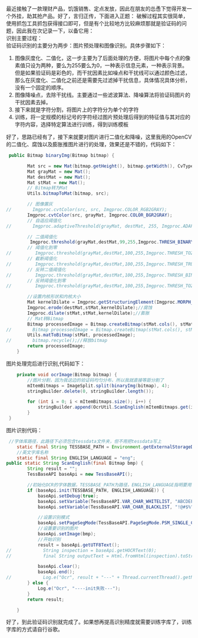 最近接触了一款理财产品，饥饿销售、定点发放，因此在朋友的怂恿下觉得开发一个外挂，助其抢产品。好了，言归正传，下面进入正题：                           破解过程其实很简单，使用抓包工具抓包获得接口即可，但是有个比较地方比较麻烦那就是验证码的问题，因此我在次记录一下，以备它用：                     
  识别主要过程：               
验证码识别的主要分为两步：图片预处理和图像识别。具体步骤如下：               
1. 图像灰度化、二值化，这一步主要为了后面处理的方便，将图片中每个点的像素值只设为两种，要么为255要么为0，一种表示信息元素，一种表示背景。
但是如果验证码是彩色的，而干扰因素比如噪点和干扰线可以通过颜色过滤，那么在灰度化、二值化之前还是需要先过滤掉干扰信息，具体情况具体分析，
没有一个固定的顺序。                
2. 图像降噪点，去除干扰线。主要通过一些滤波算法、降噪算法将验证码图片的干扰因素去掉。              
3. 接下来就是字符分割，将图片上的字符分为单个的字符                   
4. 训练，将一定规模的标记号的字符经过图片预处理后得到的特征值与其对应的字符内容，选择特定算法进行训练，得到训练模板             

 好了，思路已经有了，接下来就要对图片进行二值化和降噪，这里我用的OpenCV的二值化、腐蚀以及膨胀推图片进行的处理，效果还是不错的，代码如下：
  
```java
 public Bitmap binaryImg(Bitmap bitmap) {

        Mat src = new Mat(bitmap.getHeight(), bitmap.getWidth(), CvType.CV_8UC1);
        Mat grayMat = new Mat();
        Mat destMat = new Mat();
        Mat stMat = new Mat();
        // Bitmap转为Mat
        Utils.bitmapToMat(bitmap, src);

        // 图像置灰
//        Imgproc.cvtColor(src, src, Imgproc.COLOR_RGB2GRAY);
        Imgproc.cvtColor(src, grayMat, Imgproc.COLOR_BGR2GRAY);
        // 自适应阈值化
//        Imgproc.adaptiveThreshold(grayMat, destMat, 255, Imgproc.ADAPTIVE_THRESH_MEAN_C, Imgproc.THRESH_BINARY, 15, 3);

        // 二值阈值化
         Imgproc.threshold(grayMat,destMat,99,255,Imgproc.THRESH_BINARY);
        // 阈值化到零
//         Imgproc.threshold(grayMat,destMat,100,255,Imgproc.THRESH_TOZERO);
        // 截断阈值化
//         Imgproc.threshold(grayMat,destMat,100,255,Imgproc.THRESH_TRUNC);
        // 反转二值阈值化
//         Imgproc.threshold(grayMat,destMat,100,255,Imgproc.THRESH_BINARY_INV);
        // 反转阈值化到零
//         Imgproc.threshold(grayMat,destMat,100,255,Imgproc.THRESH_TOZERO_INV);

        //设置内核形状和内核大小
        Mat kernelDilate = Imgproc.getStructuringElement(Imgproc.MORPH_RECT, new Size(3, 3),new Point(-1, -1));
        Imgproc.erode(destMat,stMat,kernelDilate);//腐蚀
        Imgproc.dilate(stMat,stMat,kernelDilate);//膨胀
        // Mat转Bitmap
        Bitmap processedImage = Bitmap.createBitmap(stMat.cols(), stMat.rows(), Bitmap.Config.ARGB_8888);
//        Bitmap processedImage = Bitmap.createBitmap(stMat.cols(), stMat.rows(), Bitmap.Config.ARGB_8888);
        Utils.matToBitmap(stMat, processedImage);
//        bitmap.recycle();//释放bitmap
        return processedImage;
    }
```
图片处理完后进行识别,代码如下：
```java
    private void ocrImage(Bitmap bitmap) {
        //图片分割，因为我这边的验证码均匀分布，所以我就直接等距分割了
        mItemBitmaps = ImageSplit.split(binaryImg(bitmap), 4); 
        stringBuilder.delete(0, stringBuilder.length());

        for (int i = 0; i < mItemBitmaps.size(); i++) {
            stringBuilder.append(OcrUtil.ScanEnglish(mItemBitmaps.get(i).bitmap));//获取识别后的结果
        }
 }
```
图片识别代码：
```java
 //字体库路径，此路径下必须包含tessdata文件夹，但不用把tessdata写上
    static final String TESSBASE_PATH = Environment.getExternalStorageDirectory() + File.separator;
    //英文字库名称
    static final String ENGLISH_LANGUAGE = "eng";
public static String ScanEnglish(final Bitmap bmp) {
        String result = "";
        TessBaseAPI baseApi = new TessBaseAPI();

        //初始化OCR的字体数据，TESSBASE_PATH为路径，ENGLISH_LANGUAGE指明要用的字体库（不用加后缀）
        if (baseApi.init(TESSBASE_PATH, ENGLISH_LANGUAGE)) {
            baseApi.setDebug(true);
            baseApi.setVariable(TessBaseAPI.VAR_CHAR_WHITELIST, "ABCDEFGHIJKLMNOPQRSTUVWXYZabcdefghijklmnopqrstuvwxyz0123456789"); // 识别白名单
            baseApi.setVariable(TessBaseAPI.VAR_CHAR_BLACKLIST, "!@#$%^&*()_+=-[]}{;:'\"\\|~`,./<>?"); // 识别黑名单

            //设置识别模式
            baseApi.setPageSegMode(TessBaseAPI.PageSegMode.PSM_SINGLE_CHAR);
            //设置要识别的图片
            baseApi.setImage(bmp);
            //开始识别
            result = baseApi.getUTF8Text();
//            String inspection = baseApi.getHOCRText(0);
//            final String outputText = Html.fromHtml(inspection).toString().trim();

            baseApi.clear();
            baseApi.end();
//            Log.e("Ocr", result + "---" + Thread.currentThread().getName());
        } else {
            Log.e("Ocr", "----init失败---");
        }
        return result;

    }
```

好了，到此验证码识别就完成了。如果想再提高识别精度就需要训练字库了，训练字库的方式请自行谷歌。
